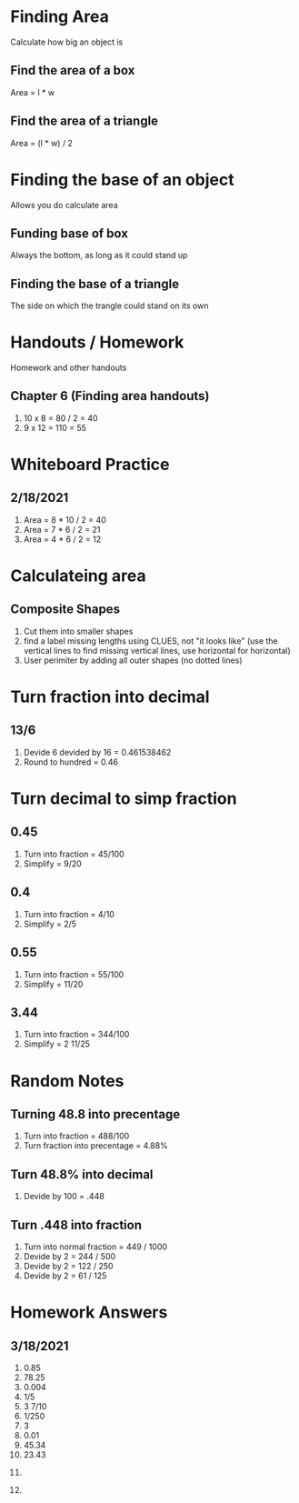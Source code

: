 # Finding Area
Calculate how big an object is

## Find the area of a box
Area = l * w

## Find the area of a triangle
Area = (l * w) / 2

# Finding the base of an object
Allows you do calculate area

## Funding base of box
Always the bottom, as long as it could stand up

## Finding the base of a triangle
The side on which the trangle could stand on its own

# Handouts / Homework
Homework and other handouts

## Chapter 6 (Finding area handouts)
1. 10 x 8 = 80 / 2 = 40
2. 9 x 12 = 110 = 55

# Whiteboard Practice

## 2/18/2021
1. Area = 8 * 10 / 2 = 40
2. Area = 7 * 6 / 2 = 21
3. Area = 4 * 6 / 2 = 12

# Calculateing area

## Composite Shapes
1. Cut them into smaller shapes
2. find a label missing lengths using CLUES, not "it looks like" (use the vertical lines to find missing vertical lines, use horizontal for horizontal)
3. User perimiter by adding all outer shapes (no dotted lines)

# Turn fraction into decimal

## 13/6
1. Devide 6 devided by 16 = 0.461538462
2. Round to hundred = 0.46

# Turn decimal to simp fraction

## 0.45
1. Turn into fraction = 45/100
2. Simplify = 9/20

## 0.4
1. Turn into fraction = 4/10
2. Simplify = 2/5

## 0.55
1. Turn into fraction = 55/100
2. Simplify = 11/20

## 3.44
1. Turn into fraction = 344/100
2. Simplify = 2 11/25

# Random Notes

## Turning 48.8 into precentage
1. Turn into fraction = 488/100
2. Turn fraction into precentage = 4.88%

## Turn 48.8% into decimal
1. Devide by 100 = .448

## Turn .448 into fraction
1. Turn into normal fraction = 449 / 1000
2. Devide by 2 = 244 / 500
3. Devide by 2 = 122 / 250
4. Devide by 2 = 61 / 125

# Homework Answers

## 3/18/2021
1. 0.85
2. 78.25
3. 0.004
4. 1/5
5. 3 7/10
6. 1/250
7. 3
8. 0.01
9. 45.34
10. 23.43
11. >
12. >